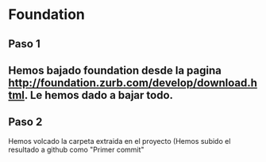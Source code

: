 Foundation
==========
Paso 1
-----------
Hemos bajado foundation desde la pagina http://foundation.zurb.com/develop/download.html.
Le hemos dado a bajar todo.
-----
Paso 2
-----
Hemos volcado la carpeta extraida en el proyecto (Hemos subido el resultado a github como "Primer commit"
